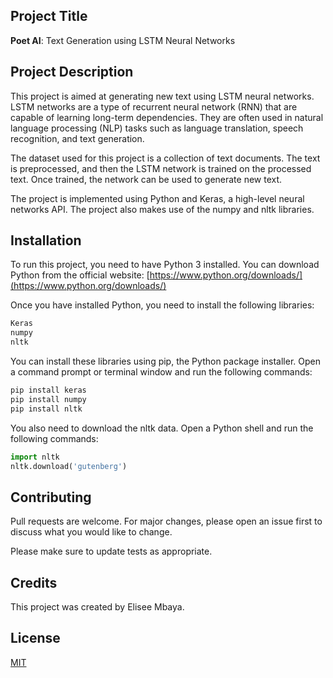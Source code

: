 ## Project Title
**Poet AI**: Text Generation using LSTM Neural Networks

## Project Description
This project is aimed at generating new text using LSTM neural networks. LSTM networks are a type of recurrent neural network (RNN) that are capable of learning long-term dependencies. They are often used in natural language processing (NLP) tasks such as language translation, speech recognition, and text generation.

The dataset used for this project is a collection of text documents. The text is preprocessed, and then the LSTM network is trained on the processed text. Once trained, the network can be used to generate new text.

The project is implemented using Python and Keras, a high-level neural networks API. The project also makes use of the numpy and nltk libraries.

## Installation
To run this project, you need to have Python 3 installed. You can download Python from the official website: [https://www.python.org/downloads/](https://www.python.org/downloads/)

Once you have installed Python, you need to install the following libraries:
```bash
Keras
numpy
nltk
```
You can install these libraries using pip, the Python package installer. Open a command prompt or terminal window and run the following commands:
```python
pip install keras
pip install numpy
pip install nltk 
```
You also need to download the nltk data. Open a Python shell and run the following commands:

```python
import nltk
nltk.download('gutenberg')
```


## Contributing

Pull requests are welcome. For major changes, please open an issue first
to discuss what you would like to change.

Please make sure to update tests as appropriate.

## Credits
This project was created by Elisee Mbaya.

## License

[MIT](https://choosealicense.com/licenses/mit/)
